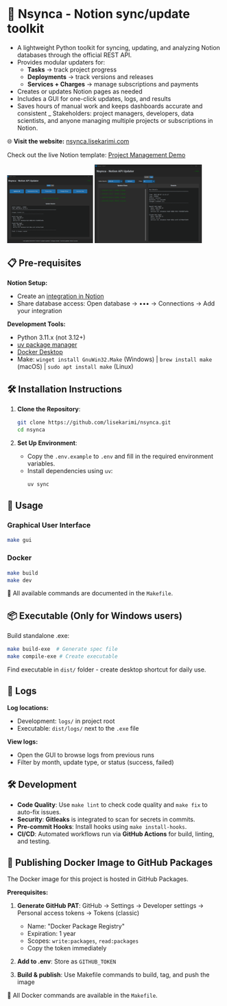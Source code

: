 # 🔄 Nsynca -  Notion sync/update toolkit

- A lightweight Python toolkit for syncing, updating, and analyzing Notion databases through the official REST API.
- Provides modular updaters for:
  - **Tasks** → track project progress
  - **Deployments** → track versions and releases
  - **Services + Charges** → manage subscriptions and payments
- Creates or updates Notion pages as needed
- Includes a GUI for one-click updates, logs, and results
- Saves hours of manual work and keeps dashboards accurate and consistent
_ Stakeholders: project managers, developers, data scientists, and anyone managing multiple projects or subscriptions in Notion.

🌐 **Visit the website:** [nsynca.lisekarimi.com](https://nsynca.lisekarimi.com)

Check out the live Notion template: [Project Management Demo](https://www.notion.so/lisekarimi/Project-Management-266a61e34bdf8088a400c6d390aa1321?source=copy_link)

<img src="https://github.com/lisekarimi/nsynca/blob/main/assets/img/gui_update.png?raw=true" width="200"/>
<img src="https://github.com/lisekarimi/nsynca/blob/main/assets/img/gui_logs.png?raw=true" width="250"/>


## 📋 Pre-requisites

**Notion Setup:**
- Create an [integration in Notion](https://www.notion.so/profile/integrations)
- Share database access: Open database → ••• → Connections → Add your integration

**Development Tools:**
- Python 3.11.x (not 3.12+)
- [uv package manager](https://docs.astral.sh/uv/getting-started/installation/)
- [Docker Desktop](https://www.docker.com/products/docker-desktop/)
- Make: `winget install GnuWin32.Make` (Windows) | `brew install make` (macOS) | `sudo apt install make` (Linux)

## 🛠️ Installation Instructions

1. **Clone the Repository**:
   ```bash
   git clone https://github.com/lisekarimi/nsynca.git
   cd nsynca
   ```

2. **Set Up Environment**:
   - Copy the `.env.example` to `.env` and fill in the required environment variables.
   - Install dependencies using `uv`:
     ```bash
     uv sync
     ```

## 🚀 Usage

### Graphical User Interface

```bash
make gui
```

### Docker
```bash
make build
make dev
```
📌 All available commands are documented in the `Makefile`.

## 📦 Executable (Only for Windows users)

Build standalone .exe:
```bash
make build-exe  # Generate spec file
make compile-exe # Create executable
```
Find executable in `dist/` folder - create desktop shortcut for daily use.

## 📑 Logs

**Log locations:**
- Development: `logs/` in project root
- Executable: `dist/logs/` next to the `.exe` file

**View logs:**
- Open the GUI to browse logs from previous runs
- Filter by month, update type, or status (success, failed)

## 🛠️ Development

- **Code Quality**: Use `make lint` to check code quality and `make fix` to auto-fix issues.
- **Security**: **Gitleaks** is integrated to scan for secrets in commits.
- **Pre-commit Hooks**: Install hooks using `make install-hooks`.
- **CI/CD**: Automated workflows run via **GitHub Actions** for build, linting, and testing.

## 🔐 Publishing Docker Image to GitHub Packages

The Docker image for this project is hosted in GitHub Packages.

**Prerequisites:**
1. **Generate GitHub PAT**: GitHub → Settings → Developer settings → Personal access tokens → Tokens (classic)
   - Name: "Docker Package Registry"
   - Expiration: 1 year
   - Scopes: `write:packages`, `read:packages`
   - Copy the token immediately

2. **Add to .env**: Store as `GITHUB_TOKEN`

3. **Build & publish**: Use Makefile commands to build, tag, and push the image

📌 All Docker commands are available in the `Makefile`.

